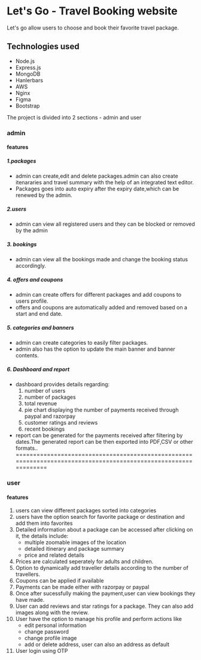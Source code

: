 # Let's Go - Travel Booking website <br/>
Let's go allow users to choose and book their favorite travel package.<br/>
## Technologies used<br/>
* Node.js
* Express.js
* MongoDB
* Hanlerbars
* AWS
* Nginx
* Figma
* Bootstrap

The project is divided into 2 sections - admin and user
### admin<br/>
#### features<br/>
##### 1.packages<br/>
* admin can create,edit and delete packages.admin can also create itenararies and travel summary with the help of an integrated text editor.
* Packages goes into auto expiry after the expiry date,which can be renewed by the admin.
##### 2.users<br/>
* admin can view all registered users and they can be blocked or removed by the admin
##### 3. bookings<br/>
* admin can view all the bookings made and change the booking status accordingly.
##### 4. offers and coupons<br/>
* admin can create offers for different packages and add coupons to users profile.
* offers and coupons are automatically added and removed based on a start and end date.
##### 5. categories and banners<br/>
* admin can create categories to easily filter packages.
* admin also has the option to update the main banner and banner contents.
##### 6. Dashboard and report<br/>
* dashboard provides details regarding:
    1. number of users
    2. number of packages
    3. total revenue
    4. pie chart displaying the number of payments received through paypal and razorpay
    5. customer ratings and reviews
    6. recent bookings
* report can be generated for the payments received after filtering by dates.The generated report can be then exported into PDF,CSV or other formats..
===============================================================================================================
### user<br/>
#### features <br/>
1. users can view different packages sorted into categories
2. users have the option search for favorite package or destination and add them into favorites
3. Detailed information about a package can be accessed after clicking on it, the details include:
   * multiple zoomable images of the location
   * detailed itinerary and package summary
   * price and related details
4. Prices are calculated seperately for adults and children.
5. Option to dynamically add traveller details according to the number of travellers.
6. Coupons can be applied if available
7. Payments can be made either with razorpay or paypal
8. Once after sucessfully making the payment,user can view bookings they have made.
9. User can add reviews and star ratings for a package. They can also add images along with the review.
10. User have the option to manage his profile and perform actions like
    * edit personal information
    * change password
    * change profile image
    * add or delete address, user can also an address as default
11. User login using OTP




